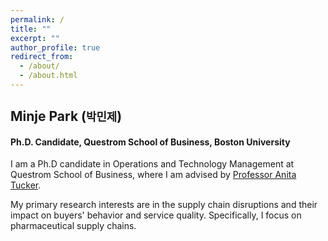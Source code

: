 ```yaml
---
permalink: /
title: ""
excerpt: ""
author_profile: true
redirect_from: 
  - /about/
  - /about.html
---
```


## Minje Park (`박민제`)
#### Ph.D. Candidate, Questrom School of Business, Boston University


I am a Ph.D candidate in Operations and Technology Management at Questrom School of Business, where I am advised by [Professor Anita Tucker](https://www.bu.edu/questrom/profile/anita-tucker/).

My primary research interests are in the supply chain disruptions and their impact on buyers' behavior and service quality. Specifically, I focus on pharmaceutical supply chains. 
